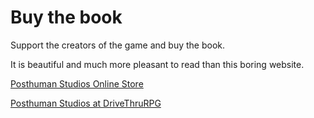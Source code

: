 # Buy the book

Support the creators of the game and buy the book.

It is beautiful and much more pleasant to read than this boring website.

[Posthuman Studios Online Store](https://posthuman.shop/)

[Posthuman Studios at DriveThruRPG](https://www.drivethrurpg.com/browse/pub/3228/Posthuman-Studios-LLC)
